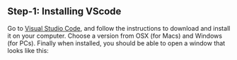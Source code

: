 ## Step-1: Installing VScode
Go to [Visual Studio Code](https://code.visualstudio.com/), and follow the instructions to download and install it on your computer. 
Choose a version from OSX (for Macs) and Windows (for PCs). Finally when installed, you should be able to open a window that looks like this:

